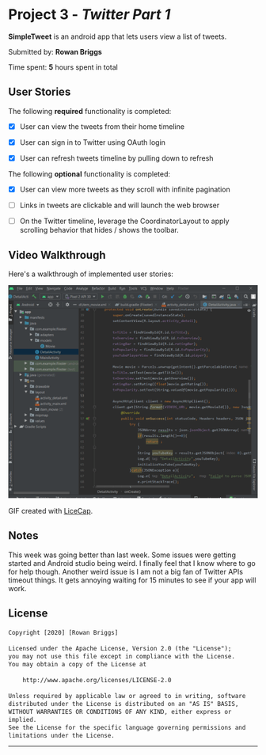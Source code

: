 # Project 3 - *Twitter Part 1*

**SimpleTweet** is an android app that lets users view a list of tweets.

Submitted by: **Rowan Briggs**

Time spent: **5** hours spent in total

## User Stories

The following **required** functionality is completed:

* [x] User can view the tweets from their home timeline

* [x] User can sign in to Twitter using OAuth login 

* [x] User can refresh tweets timeline by pulling down to refresh 

The following **optional** functionality is completed:

* [x] User can view more tweets as they scroll with infinite pagination

* [ ] Links in tweets are clickable and will launch the web browser

* [ ] On the Twitter timeline, leverage the CoordinatorLayout to apply scrolling behavior that hides / shows the toolbar.

## Video Walkthrough

Here's a walkthrough of implemented user stories:

<img src='https://github.com/razrow/Flixster/blob/master/app/flicksYoutube.gif' title='flicksYoutube' width='' alt='Video Walkthrough' />

GIF created with [LiceCap](http://www.cockos.com/licecap/).

## Notes

This week was going better than last week. Some issues were getting started and Android studio being weird. I finally feel that I know where to go for help though. Another weird issue is I am not a big fan of Twitter APIs timeout things. It gets annoying waiting for 15 minutes to see if your app will work.

## License

    Copyright [2020] [Rowan Briggs]

    Licensed under the Apache License, Version 2.0 (the "License");
    you may not use this file except in compliance with the License.
    You may obtain a copy of the License at

        http://www.apache.org/licenses/LICENSE-2.0

    Unless required by applicable law or agreed to in writing, software
    distributed under the License is distributed on an "AS IS" BASIS,
    WITHOUT WARRANTIES OR CONDITIONS OF ANY KIND, either express or implied.
    See the License for the specific language governing permissions and
    limitations under the License.

-------------------------------------------------------------------------------------------------------
